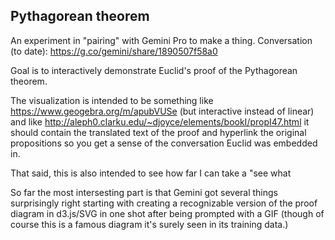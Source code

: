 ## Pythagorean theorem

An experiment in "pairing" with Gemini Pro to make a thing. Conversation (to date):
https://g.co/gemini/share/1890507f58a0

Goal is to interactively demonstrate Euclid's proof of the Pythagorean theorem.

The visualization is intended to be something like https://www.geogebra.org/m/apubVUSe (but
interactive instead of linear) and like http://aleph0.clarku.edu/~djoyce/elements/bookI/propI47.html
it should contain the translated text of the proof and hyperlink the original propositions so you
get a sense of the conversation Euclid was embedded in.

That said, this is also intended to see how far I can take a "see what

So far the most intersesting part is that Gemini got several things surprisingly right starting with
creating a recognizable version of the proof diagram in d3.js/SVG in one shot after being prompted
with a GIF (though of course this is a famous diagram it's surely seen in its training data.)
